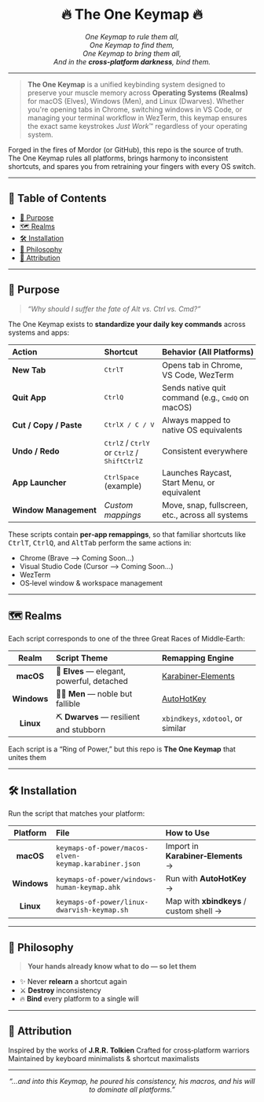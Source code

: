 <h1 align="center">🔥 The One Keymap 🔥</h1>

<p align="center"><em>One Keymap to rule them all,<br>
One Keymap to find them,<br>
One Keymap to bring them all,<br>
And in the <strong>cross‑platform darkness</strong>, bind them.</em></p>

---

> **The One Keymap** is a unified keybinding system designed to preserve your muscle memory across **Operating Systems (Realms)** for macOS (Elves), Windows (Men), and Linux (Dwarves). Whether you're opening tabs in Chrome, switching windows in VS Code, or managing your terminal workflow in WezTerm, this keymap ensures the exact same keystrokes *Just Work*™ regardless of your operating system.

Forged in the fires of Mordor (or GitHub), this repo is the source of truth. The One Keymap rules all platforms, brings harmony to inconsistent shortcuts, and spares you from retraining your fingers with every OS switch.

---

## 📜 Table&nbsp;of&nbsp;Contents

- [🎯 Purpose](#purpose)
- [🗺️ Realms](#realms)
- [🛠️ Installation](#installation)
- [🧠 Philosophy](#philosophy)
- [🧙 Attribution](#attribution)

---

<h2 id="purpose">🎯 Purpose</h2>

> _“Why should I suffer the fate of Alt&nbsp;vs.&nbsp;Ctrl&nbsp;vs.&nbsp;Cmd?”_

The One Keymap exists to **standardize your daily key commands** across systems and apps:

| Action                 | Shortcut                                                                                                                                   | Behavior (All Platforms)                                              |
| :--------------------- | :----------------------------------------------------------------------------------------------------------------------------------------- | :-------------------------------------------------------------------- |
| **New Tab**            | <kbd>Ctrl</kbd><kbd>T</kbd>                                                                                                                | Opens tab in Chrome, VS Code, WezTerm                                 |
| **Quit App**           | <kbd>Ctrl</kbd><kbd>Q</kbd>                                                                                                                | Sends native quit command (e.g., <kbd>Cmd</kbd><kbd>Q</kbd> on macOS) |
| **Cut / Copy / Paste** | <kbd>Ctrl</kbd><kbd>X / C / V</kbd>                                                                                                        | Always mapped to native OS equivalents                                |
| **Undo / Redo**        | <kbd>Ctrl</kbd><kbd>Z</kbd> / <kbd>Ctrl</kbd><kbd>Y</kbd> <br>or <kbd>Ctrl</kbd><kbd>Z</kbd> / <kbd>Shift</kbd><kbd>Ctrl</kbd><kbd>Z</kbd> | Consistent everywhere                                                 |
| **App Launcher**       | <kbd>Ctrl</kbd><kbd>Space</kbd> (example)                                                                                                  | Launches Raycast, Start Menu, or equivalent                           |
| **Window Management**  | _Custom mappings_                                                                                                                          | Move, snap, fullscreen, etc., across all systems                      |

These scripts contain **per‑app remappings**, so that familiar shortcuts like <kbd>Ctrl</kbd><kbd>T</kbd>, <kbd>Ctrl</kbd><kbd>Q</kbd>, and <kbd>Alt</kbd><kbd>Tab</kbd> perform the same actions in:

- Chrome (Brave ⟶ Coming Soon…)
- Visual Studio Code (Cursor ⟶ Coming Soon…)
- WezTerm
- OS‑level window & workspace management

---

<h2 id="realms">🗺️ Realms</h2>

Each script corresponds to one of the three Great Races of Middle‑Earth:

|    Realm    | Script Theme                               | Remapping Engine                                           |
| :---------: | :----------------------------------------- | :--------------------------------------------------------- |
|  **macOS**  | 🧝 **Elves** — elegant, powerful, detached | [Karabiner‑Elements](https://karabiner-elements.pqrs.org/) |
| **Windows** | 👨‍👦 **Men** — noble but fallible            | [AutoHotKey](https://www.autohotkey.com/)                  |
|  **Linux**  | ⛏️ **Dwarves** — resilient and stubborn    | `xbindkeys`, `xdotool`, or similar                         |

Each script is a “Ring of Power,” but this repo is **The One Keymap** that unites them

---

<h2 id="installation">🛠️ Installation</h2>

Run the script that matches your platform:

|  Platform   | File                                                 | How to Use                              |
| :---------: | :--------------------------------------------------- | :-------------------------------------- |
|  **macOS**  | `keymaps-of-power/macos-elven-keymap.karabiner.json` | Import in **Karabiner‑Elements** →      |
| **Windows** | `keymaps-of-power/windows-human-keymap.ahk`          | Run with **AutoHotKey** →               |
|  **Linux**  | `keymaps-of-power/linux-dwarvish-keymap.sh`          | Map with **xbindkeys** / custom shell → |

---

<h2 id="philosophy">🧠 Philosophy</h2>

> **Your hands already know what to do — so let them**

- ✨ Never **relearn** a shortcut again
- ⚔️ **Destroy** inconsistency
- 🔥 **Bind** every platform to a single will

---

<h2 id="attribution">🧙 Attribution</h2>

Inspired by the works of **J.R.R. Tolkien**
Crafted for cross‑platform warriors
Maintained by keyboard minimalists & shortcut maximalists

---

<p align="center"><em>“…and into this Keymap, he poured his consistency, his macros, and his will to dominate all platforms.”</em></p>
